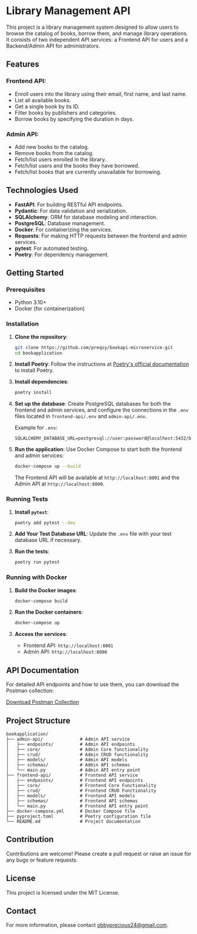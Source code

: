 
# Library Management API

This project is a library management system designed to allow users to browse the catalog of books, borrow them, and manage library operations. It consists of two independent API services: a Frontend API for users and a Backend/Admin API for administrators.

## Features

### Frontend API:

- Enroll users into the library using their email, first name, and last name.
- List all available books.
- Get a single book by its ID.
- Filter books by publishers and categories.
- Borrow books by specifying the duration in days.

### Admin API:

- Add new books to the catalog.
- Remove books from the catalog.
- Fetch/list users enrolled in the library.
- Fetch/list users and the books they have borrowed.
- Fetch/list books that are currently unavailable for borrowing.

## Technologies Used

- **FastAPI**: For building RESTful API endpoints.
- **Pydantic**: For data validation and serialization.
- **SQLAlchemy**: ORM for database modeling and interaction.
- **PostgreSQL**: Database management.
- **Docker**: For containerizing the services.
- **Requests**: For making HTTP requests between the frontend and admin services.
- **pytest**: For automated testing.
- **Poetry**: For dependency management.

## Getting Started

### Prerequisites

- Python 3.10+
- Docker (for containerization)

### Installation

1. **Clone the repository**:

   ```sh
   git clone https://github.com/preqsy/bookapi-microservice.git
   cd bookapplication
   ```

2. **Install Poetry**:
   Follow the instructions at [Poetry's official documentation](https://python-poetry.org/docs/#installation) to install Poetry.

3. **Install dependencies**:

   ```sh
   poetry install
   ```

4. **Set up the database**:
   Create PostgreSQL databases for both the frontend and admin services, and configure the connections in the `.env` files located in `frontend-api/.env` and `admin-api/.env`.

   Example for `.env`:

   ```
   SQLALCHEMY_DATABASE_URL=postgresql://user:password@localhost:5432/book_admin
   ```

5. **Run the application**:
   Use Docker Compose to start both the frontend and admin services:

   ```sh
   docker-compose up --build
   ```

   The Frontend API will be available at `http://localhost:8001` and the Admin API at `http://localhost:8000`.

### Running Tests

1. **Install `pytest`**:

   ```sh
   poetry add pytest --dev
   ```

2. **Add Your Test Database URL**:
   Update the `.env` file with your test database URL if necessary.

3. **Run the tests**:
   ```sh
   poetry run pytest
   ```

### Running with Docker

1. **Build the Docker images**:

   ```sh
   docker-compose build
   ```

2. **Run the Docker containers**:

   ```sh
   docker-compose up
   ```

3. **Access the services**:
   - Frontend API: `http://localhost:8001`
   - Admin API: `http://localhost:8000`

## API Documentation

For detailed API endpoints and how to use them, you can download the Postman collection:

[Download Postman Collection](https://github.com/preqsy/bookapi-microservice/blob/main/BookApp.postman_collection.json)

## Project Structure

```
bookapplication/
├── admin-api/              # Admin API service
│   ├── endpoints/          # Admin API endpoints
│   ├── core/               # Admin Core functionality
│   ├── crud/               # Admin CRUD functionality
│   ├── models/             # Admin API models
│   ├── schemas/            # Admin API schemas
│   └── main.py             # Admin API entry point
├── frontend-api/           # Frontend API service
│   ├── endpoints/          # Frontend API endpoints
│   ├── core/               # Frontend Core Functionality
│   ├── crud/               # Frontend CRUD Functionality
│   ├── models/             # Frontend API models
│   ├── schemas/            # Frontend API schemas
│   └── main.py             # Frontend API entry point
├── docker-compose.yml      # Docker Compose file
├── pyproject.toml          # Poetry configuration file
└── README.md               # Project documentation
```

## Contribution

Contributions are welcome! Please create a pull request or raise an issue for any bugs or feature requests.

## License

This project is licensed under the MIT License.

## Contact

For more information, please contact [obbyprecious24@gmail.com](mailto:obbyprecious24@gmail.com).
